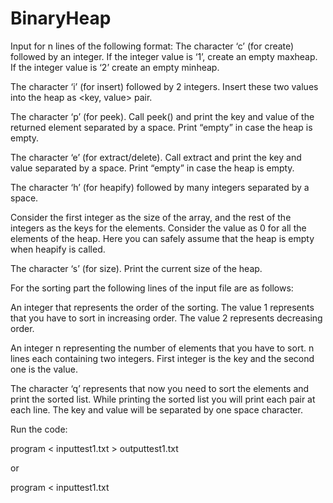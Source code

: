 # BinaryHeap

Input for n lines of the following format:
The character ‘c’ (for create) followed by an integer. If the integer value is ‘1’, create an empty maxheap. 
If the integer value is ‘2’ create an empty minheap.

The character ‘i’ (for insert) followed by 2 integers. Insert these two values into the heap as <key, value> pair.

The character ‘p’ (for peek). Call peek() and print the key and value of the 
returned element separated by a space. Print “empty” in case the heap is empty.

The character ‘e’ (for extract/delete). Call extract and print the key and value
separated by a space. Print “empty” in case the heap is empty.

The character ‘h’ (for heapify) followed by many integers separated by a space.

Consider the first integer as the size of the array, and the rest of the integers as
the keys for the elements. Consider the value as 0 for all the elements of the
heap. Here you can safely assume that the heap is empty when heapify is called.

The character ‘s’ (for size). Print the current size of the heap.


For the sorting part the following lines of the input file are as follows:

An integer that represents the order of the sorting. The value 1 represents that you have
to sort in increasing order. The value 2 represents decreasing order.

An integer n representing the number of elements that you have to sort.
n lines each containing two integers. First integer is the key and the second one is the
value.

The character ‘q’ represents that now you need to sort the elements and print the sorted
list. While printing the sorted list you will print each pair at each line. The key and value
will be separated by one space character.


Run the code:

program < inputtest1.txt > outputtest1.txt

or 

program < inputtest1.txt

